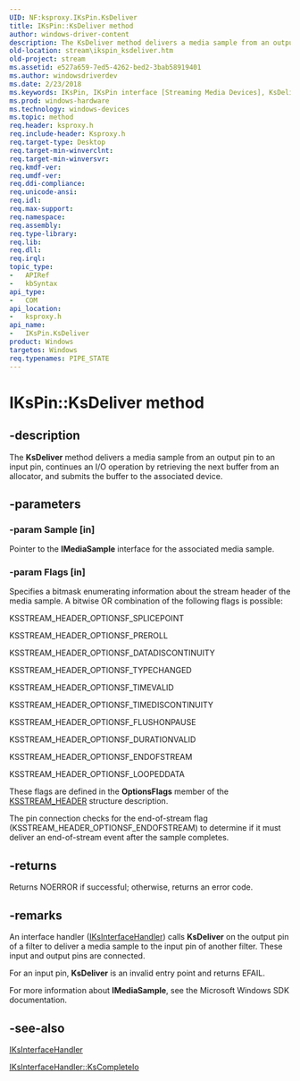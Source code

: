 ```yaml
---
UID: NF:ksproxy.IKsPin.KsDeliver
title: IKsPin::KsDeliver method
author: windows-driver-content
description: The KsDeliver method delivers a media sample from an output pin to an input pin, continues an I/O operation by retrieving the next buffer from an allocator, and submits the buffer to the associated device.
old-location: stream\ikspin_ksdeliver.htm
old-project: stream
ms.assetid: e527a659-7ed5-4262-bed2-3bab58919401
ms.author: windowsdriverdev
ms.date: 2/23/2018
ms.keywords: IKsPin, IKsPin interface [Streaming Media Devices], KsDeliver method, IKsPin::KsDeliver, KsDeliver method [Streaming Media Devices], KsDeliver method [Streaming Media Devices], IKsPin interface, KsDeliver,IKsPin.KsDeliver, ksproxy/IKsPin::KsDeliver, ksproxy_3608c6b5-20e3-43e1-b1aa-a283f8d00f17.xml, stream.ikspin_ksdeliver
ms.prod: windows-hardware
ms.technology: windows-devices
ms.topic: method
req.header: ksproxy.h
req.include-header: Ksproxy.h
req.target-type: Desktop
req.target-min-winverclnt: 
req.target-min-winversvr: 
req.kmdf-ver: 
req.umdf-ver: 
req.ddi-compliance: 
req.unicode-ansi: 
req.idl: 
req.max-support: 
req.namespace: 
req.assembly: 
req.type-library: 
req.lib: 
req.dll: 
req.irql: 
topic_type:
-	APIRef
-	kbSyntax
api_type:
-	COM
api_location:
-	ksproxy.h
api_name:
-	IKsPin.KsDeliver
product: Windows
targetos: Windows
req.typenames: PIPE_STATE
---
```


# IKsPin::KsDeliver method


## -description


The <b>KsDeliver</b> method delivers a media sample from an output pin to an input pin, continues an I/O operation by retrieving the next buffer from an allocator, and submits the buffer to the associated device.


## -parameters




### -param Sample [in]

Pointer to the <b>IMediaSample</b> interface for the associated media sample.


### -param Flags [in]

Specifies a bitmask enumerating information about the stream header of the media sample. A bitwise OR combination of the following flags is possible:

KSSTREAM_HEADER_OPTIONSF_SPLICEPOINT

KSSTREAM_HEADER_OPTIONSF_PREROLL

KSSTREAM_HEADER_OPTIONSF_DATADISCONTINUITY

KSSTREAM_HEADER_OPTIONSF_TYPECHANGED

KSSTREAM_HEADER_OPTIONSF_TIMEVALID

KSSTREAM_HEADER_OPTIONSF_TIMEDISCONTINUITY

KSSTREAM_HEADER_OPTIONSF_FLUSHONPAUSE

KSSTREAM_HEADER_OPTIONSF_DURATIONVALID

KSSTREAM_HEADER_OPTIONSF_ENDOFSTREAM

KSSTREAM_HEADER_OPTIONSF_LOOPEDDATA

These flags are defined in the <b>OptionsFlags</b> member of the <a href="https://msdn.microsoft.com/library/windows/hardware/ff567138">KSSTREAM_HEADER</a> structure description.

The pin connection checks for the end-of-stream flag (KSSTREAM_HEADER_OPTIONSF_ENDOFSTREAM) to determine if it must deliver an end-of-stream event after the sample completes.


## -returns



Returns NOERROR if successful; otherwise, returns an error code.




## -remarks



An interface handler (<a href="https://msdn.microsoft.com/library/windows/hardware/ff559855">IKsInterfaceHandler</a>) calls <b>KsDeliver</b> on the output pin of a filter to deliver a media sample to the input pin of another filter. These input and output pins are connected. 

For an input pin, <b>KsDeliver</b> is an invalid entry point and returns EFAIL. 

For more information about <b>IMediaSample</b>, see the Microsoft Windows SDK documentation.




## -see-also




<a href="https://msdn.microsoft.com/library/windows/hardware/ff559855">IKsInterfaceHandler</a>



<a href="https://msdn.microsoft.com/library/windows/hardware/ff559862">IKsInterfaceHandler::KsCompleteIo</a>
 

 

